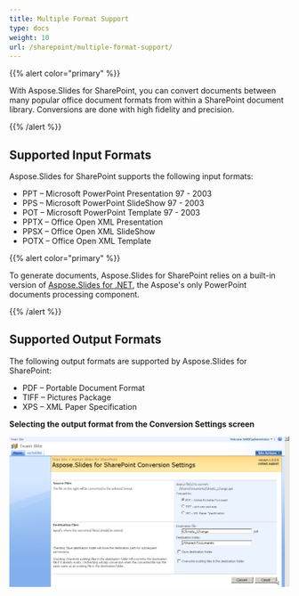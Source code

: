 ```yaml
---
title: Multiple Format Support
type: docs
weight: 10
url: /sharepoint/multiple-format-support/
---
```


{{% alert color="primary" %}} 

With Aspose.Slides for SharePoint, you can convert documents between many popular office document formats from within a SharePoint document library. Conversions are done with high fidelity and precision. 

{{% /alert %}} 
## **Supported Input Formats**
Aspose.Slides for SharePoint supports the following input formats: 

- PPT – Microsoft PowerPoint Presentation 97 - 2003
- PPS – Microsoft PowerPoint SlideShow 97 - 2003
- POT – Microsoft PowerPoint Template 97 - 2003
- PPTX – Office Open XML Presentation
- PPSX – Office Open XML SlideShow
- POTX – Office Open XML Template

{{% alert color="primary" %}} 

To generate documents, Aspose.Slides for SharePoint relies on a built-in version of [Aspose.Slides for .NET](http://www.aspose.com/categories/.net-components/aspose.slides-for-.net/default.aspx), the Aspose's only PowerPoint documents processing component.

{{% /alert %}}
## **Supported Output Formats**
The following output formats are supported by Aspose.Slides for SharePoint: 

- PDF – Portable Document Format
- TIFF – Pictures Package
- XPS – XML Paper Specification

**Selecting the output format from the Conversion Settings screen** 

![todo:image_alt_text](multiple-format-support_1.png)
